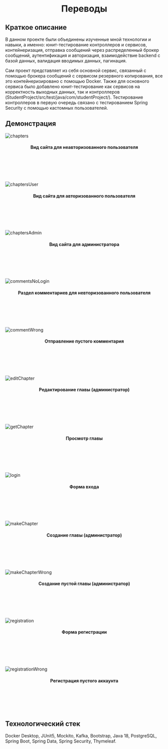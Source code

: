 <h1 align="center">Переводы</h1>

## Краткое описание
В данном проекте были объединены изученные мной технологии и навыки, а именно: юнит-тестирование контроллеров и сервисов, контейнеризация, отправка сообщений через распределенный брокер сообщений, аутентификация и авторизация, взаимодействие backend с базой данных, валидация вводимых данных, пагинация.

Сам проект представляет из себя основной сервис, связанный с помощью брокера сообщений с сервисом резервного копирования, все это контейнеризировано с помощью Docker.
Также для основного сервиса было добавлено юнит-тестирование как сервисов на корректность выходных данных, так и контроллеров (StudentProject/src/test/java/com/studentProject/). Тестирование контроллеров в первую очередь связано с тестированием Spring Security с помощью кастомных пользователей.

## Демонстрация

![chapters](https://user-images.githubusercontent.com/88112879/185763236-596dbe89-f5cd-4091-bfef-6d0efeb6ed1e.png)
<h4 align="center">Вид сайта для неавторизованного пользователя</h4>
<br />
<br />
<br />
<br />

![chaptersUser](https://user-images.githubusercontent.com/88112879/185763390-94237eb2-85a5-4312-b8ae-ff1c17974e61.png)
<h4 align="center">Вид сайта для авторизованного пользователя</h4>
<br />
<br />
<br />
<br />

![chaptersAdmin](https://user-images.githubusercontent.com/88112879/185763512-2a51610d-a355-40c6-88b1-52ac630ec337.png)
<h4 align="center">Вид сайта для администратора</h4>
<br />
<br />
<br />
<br />

![commentsNoLogin](https://user-images.githubusercontent.com/88112879/185763557-6b273625-3647-4306-b7af-88768e01d1cf.png)
<h4 align="center">Раздел комментариев для невторизованного пользователя</h4>
<br />
<br />
<br />
<br />

![commentWrong](https://user-images.githubusercontent.com/88112879/185763603-674077f2-b6f1-4424-9a2c-3c7de408e2f2.png)
<h4 align="center">Отправление пустого комментария</h4>
<br />
<br />
<br />
<br />

![editChapter](https://user-images.githubusercontent.com/88112879/185764120-e4f4947b-b7b4-421a-872f-4af4ce6a7c90.png)
<h4 align="center">Редактирование главы (администратор)</h4>
<br />
<br />
<br />
<br />

![getChapter](https://user-images.githubusercontent.com/88112879/185764147-8bfff56a-dfdb-412e-8ac7-be84b2cd93db.png)
<h4 align="center">Просмотр главы</h4>
<br />
<br />
<br />
<br />

![login](https://user-images.githubusercontent.com/88112879/185763631-6a3e3a9c-a232-4858-8c04-1895a377a417.png)
<h4 align="center">Форма входа</h4>
<br />
<br />
<br />
<br />

![makeChapter](https://user-images.githubusercontent.com/88112879/185763656-6d04b9e9-9426-4c1b-adf7-d24b83c1c203.png)
<h4 align="center">Создание главы (администратор)</h4>
<br />
<br />
<br />
<br />

![makeChapterWrong](https://user-images.githubusercontent.com/88112879/185763669-d4ab1377-8d23-4471-8975-8a4633dacea7.png)
<h4 align="center">Создание пустой главы (администратор)</h4>
<br />
<br />
<br />
<br />

![registration](https://user-images.githubusercontent.com/88112879/185763703-12e6c0c6-bdbf-4a5b-9a8c-936880501e56.png)
<h4 align="center">Форма регистрации</h4>
<br />
<br />
<br />
<br />

![registrationWrong](https://user-images.githubusercontent.com/88112879/185763748-2feece72-b837-4a9c-bdef-dc66018db12e.png)
<h4 align="center">Регистрация пустого аккаунта</h4>
<br />
<br />
<br />
<br />

## Технологический стек
Docker Desktop, JUnit5, Mockito, Kafka, Bootstrap, Java 18, PostgreSQL, Spring Boot, Spring Data, Spring Security, Thymeleaf.
